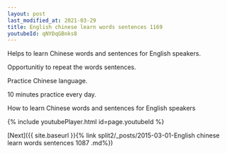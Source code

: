 ```yaml
---
layout: post
last_modified_at: 2021-03-29
title: English chinese learn words sentences 1169 
youtubeId: qNYDqGBnks8
---
```

 
 
Helps to learn Chinese words and sentences for English speakers.

Opportunitiy to repeat the words sentences. 

Practice Chinese language. 
 
10 minutes practice every day. 
 
How to learn Chinese words and sentences for English speakers 
 
{% include youtubePlayer.html id=page.youtubeId %}
 
 
[Next]({{ site.baseurl }}{% link  split2/_posts/2015-03-01-English chinese learn words sentences 1087 .md%})
 
